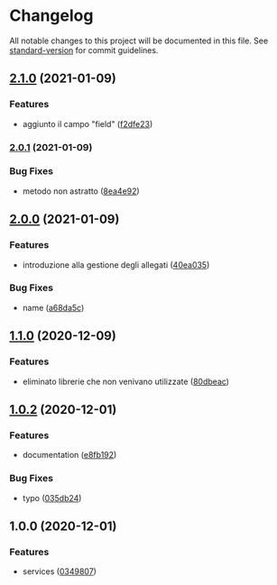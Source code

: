 # Changelog

All notable changes to this project will be documented in this file. See [standard-version](https://github.com/conventional-changelog/standard-version) for commit guidelines.

## [2.1.0](https://github.com/escsrl/service/compare/v2.0.1...v2.1.0) (2021-01-09)


### Features

* aggiunto il campo "field" ([f2dfe23](https://github.com/escsrl/service/commit/f2dfe2329cb64b394926e3a86b93188198e87bc1))

### [2.0.1](https://github.com/escsrl/service/compare/v2.0.0...v2.0.1) (2021-01-09)


### Bug Fixes

* metodo non astratto ([8ea4e92](https://github.com/escsrl/service/commit/8ea4e926b908de59060a2f0c1eb4955401508c6a))

## [2.0.0](https://github.com/escsrl/service/compare/v1.0.3...v1.2.0) (2021-01-09)


### Features

* introduzione alla gestione degli allegati ([40ea035](https://github.com/escsrl/service/commit/40ea035dc58f6f9865e78fe2b68a70970436676e))


### Bug Fixes

* name ([a68da5c](https://github.com/escsrl/service/commit/a68da5c4c66a243a146ee8cf640e8ba86074e462))

## [1.1.0](https://github.com/escsrl/service/compare/v1.0.2...v1.1.0) (2020-12-09)


### Features

* eliminato librerie che non venivano utilizzate ([80dbeac](https://github.com/escsrl/service/commit/80dbeac300c7dc2c0a784dfedd4c3acb10b07e0c))

## [1.0.2](https://github.com/escsrl/service/compare/v1.0.1...v1.1.0) (2020-12-01)


### Features

* documentation ([e8fb192](https://github.com/escsrl/service/commit/e8fb192ce9949ad4e3d42334eb1afc017318af85))


### Bug Fixes

* typo ([035db24](https://github.com/escsrl/service/commit/035db24e5286759407ea2dcbc6d65230d3266d71))

## 1.0.0 (2020-12-01)


### Features

* services ([0349807](https://github.com/escsrl/service/commit/034980761dab25549d504942b1131c789100890e))
